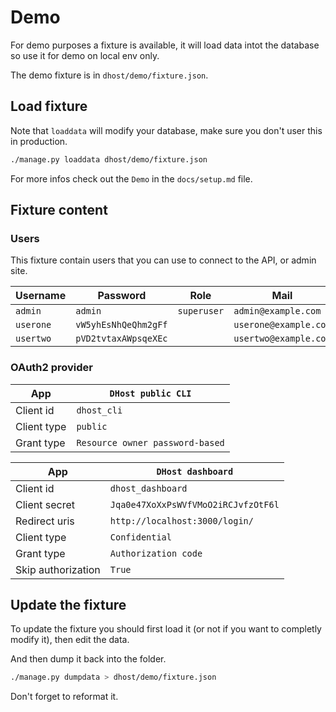 # Demo

For demo purposes a fixture is available, it will load data intot the database so use it for demo on local env only.

The demo fixture is in `dhost/demo/fixture.json`.

## Load fixture

Note that `loaddata` will modify your database, make sure you don't user this in production.

```sh
./manage.py loaddata dhost/demo/fixture.json
```

For more infos check out the `Demo` in the `docs/setup.md` file.

## Fixture content

### Users

This fixture contain users that you can use to connect to the API, or admin site.

| Username  | Password             | Role        | Mail                  | CLI token    |
| --------- | -------------------- | ----------- | --------------------- | ------------ |
| `admin`   | `admin`              | `superuser` | `admin@example.com`   | `admintoken` |
| `userone` | `vW5yhEsNhQeQhm2gFf` |             | `userone@example.com` | `uonetoken`  |
| `usertwo` | `pVD2tvtaxAWpsqeXEc` |             | `usertwo@example.com` | `utwotoken`  |

### OAuth2 provider

| App         | `DHost public CLI`              |
| ----------- | ------------------------------- |
| Client id   | `dhost_cli`                     |
| Client type | `public`                        |
| Grant type  | `Resource owner password-based` |

| App                | `DHost dashboard`                   |
| ------------------ | ----------------------------------- |
| Client id          | `dhost_dashboard`                   |
| Client secret      | `Jqa0e47XoXxPsWVfVMoO2iRCJvfzOtF6l` |
| Redirect uris      | `http://localhost:3000/login/`      |
| Client type        | `Confidential`                      |
| Grant type         | `Authorization code`                |
| Skip authorization | `True`                              |

## Update the fixture

To update the fixture you should first load it (or not if you want to completly modify it), then edit the data.

And then dump it back into the folder.

```sh
./manage.py dumpdata > dhost/demo/fixture.json
```

Don't forget to reformat it.
